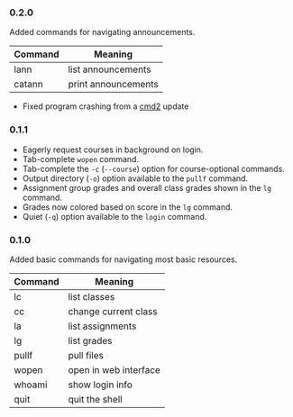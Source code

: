 ### 0.2.0

Added commands for navigating announcements.

|  Command  | Meaning               |
|-----------|-----------------------|
| lann      | list announcements    |
| catann    | print announcements   |

* Fixed program crashing from a [cmd2](https://github.com/python-cmd2/cmd2) update

### 0.1.1

* Eagerly request courses in background on login.
* Tab-complete `wopen` command.
* Tab-complete the `-c` (`--course`) option for course-optional commands.
* Output directory (`-o`) option available to the `pullf` command.
* Assignment group grades and overall class grades shown in the `lg` command.
* Grades now colored based on score in the `lg` command.
* Quiet (`-q`) option available to the `login` command.

### 0.1.0

Added basic commands for navigating most basic resources.

|  Command  | Meaning               |
|-----------|-----------------------|
| lc        | list classes          |
| cc        | change current class  |
| la        | list assignments      |
| lg        | list grades           |
| pullf     | pull files            |
| wopen     | open in web interface |
| whoami    | show login info       |
| quit      | quit the shell        |
